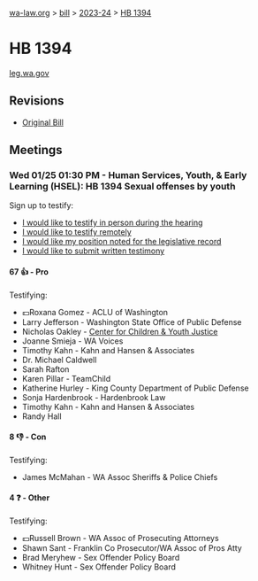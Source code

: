 [wa-law.org](/) > [bill](/bill/) > [2023-24](/bill/2023-24/) > [HB 1394](/bill/2023-24/hb/1394/)

# HB 1394
[leg.wa.gov](https://app.leg.wa.gov/billsummary?BillNumber=1394&Year=2023&Initiative=false)

## Revisions
* [Original Bill](1/)

## Meetings
### Wed 01/25 01:30 PM - Human Services, Youth, & Early Learning (HSEL): HB 1394 Sexual offenses by youth
Sign up to testify:
* [I would like to testify in person during the hearing](https://app.leg.wa.gov/csi/Testifier/Add?chamber=House&mId=30531&aId=149768&caId=20687&tId=1)
* [I would like to testify remotely](https://app.leg.wa.gov/csi/Testifier/Add?chamber=House&mId=30531&aId=149768&caId=20687&tId=2)
* [I would like my position noted for the legislative record](https://app.leg.wa.gov/csi/Testifier/Add?chamber=House&mId=30531&aId=149768&caId=20687&tId=3)
* [I would like to submit written testimony](https://app.leg.wa.gov/csi/Testifier/Add?chamber=House&mId=30531&aId=149768&caId=20687&tId=4)

#### 67 👍 - Pro
Testifying:
* 💵Roxana Gomez - ACLU of Washington
* Larry Jefferson - Washington State Office of Public Defense
* Nicholas Oakley - [Center for Children & Youth Justice](/org/center_for_children_&_youth_justice/)
* Joanne Smieja - WA Voices
* Timothy Kahn - Kahn and Hansen & Associates
* Dr. Michael Caldwell
* Sarah Rafton
* Karen  Pillar - TeamChild
* Katherine  Hurley - King County Department of Public Defense
* Sonja  Hardenbrook - Hardenbrook Law
* Timothy  Kahn - Kahn and Hansen & Associates
* Randy Hall

#### 8 👎 - Con
Testifying:
* James McMahan - WA Assoc Sheriffs & Police Chiefs

#### 4 ❓ - Other
Testifying:
* 💵Russell Brown - WA Assoc of Prosecuting Attorneys
* Shawn Sant - Franklin Co Prosecutor/WA Assoc of Pros Atty
* Brad  Meryhew - Sex Offender Policy Board
* Whitney Hunt - Sex Offender Policy Board
